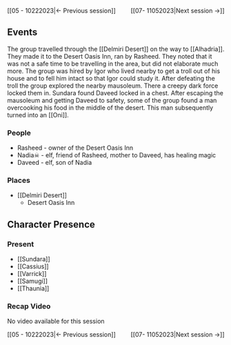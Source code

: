 [[05 - 10222023|← Previous session]] <span style="float: right;">[[07- 11052023|Next session →]]</span>

## Events
The group travelled through the [[Delmiri Desert]] on the way to [[Alhadria]]. They made it to the Desert Oasis Inn, ran by Rasheed. They noted that it was not a safe time to be travelling in the area, but did not elaborate much more. The group was hired by Igor who lived nearby to get a troll out of his house and to fell him intact so that Igor could study it. After defeating the troll the group explored the nearby mausoleum. There a creepy dark force locked them in. Sundara found Daveed locked in a chest. After escaping the mausoleum and getting Daveed to safety, some of the group found a man overcooking his food in the middle of the desert. This man subsequently turned into an [[Oni]].

### People
- Rasheed - owner of the Desert Oasis Inn
- Nadia☠ - elf, friend of Rasheed, mother to Daveed, has healing magic
- Daveed - elf, son of Nadia

### Places 
- [[Delmiri Desert]] 
	- Desert Oasis Inn

## Character Presence 
### Present
- [[Sundara]] 
- [[Cassius]] 
- [[Varrick]] 
- [[Samugi]] 
- [[Thaunia]]

### Recap Video
No video available for this session

[[05 - 10222023|← Previous session]] <span style="float: right;">[[07- 11052023|Next session →]]</span>
